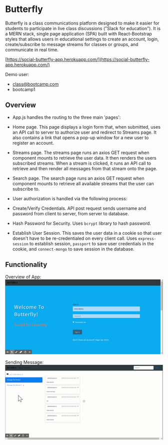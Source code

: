 # Butterfly
Butterfly is a class communications platform designed to make it easier for students to participate in live class discussions ("Slack for education"). It is a MERN stack, single page application (SPA) built with React-Bootstrap styles that allows users in educational settings to create an account, login, create/subscribe to message streams for classes or groups, and communicate in real time. 

[https://social-butterfly-app.herokuapp.com/](https://social-butterfly-app.herokuapp.com/)

Demo user:

* class@bootcamp.com
* bootcamp1

## Overview
* App.js handles the routing to the three main 'pages':
 * Home page. This page displays a login form that, when submitted, uses an API call to server to authorize user and redirect to Streams page. It also contains a link that opens a pop-up window for a new user to register an account.
 * Streams page. The streams page runs an axios GET request when component mounts to retrieve the user data. It then renders the users subscribed streams. When a stream is clicked, it runs an API call to retrieve and then render all messages from that stream onto the page.
 * Search page. The search page runs an axios GET request when component mounts to retrieve all available streams that the user can subscribe to.

* User authorization is handled via the following process:
 * Create/Verify Credentials. API post request sends username and password from client to server, from server to database.
 * Hash Password for Security. Uses `bcrypt` library to hash password.
 * Establish User Session. This saves the user data in a cookie so that user doesn't have to be re-credentialed on every client call. Uses `express-session` to establish session, `passport` to save user credentials in the cookie, and `connect-mongo` to save session in the database. 

## Functionality
Overview of App:
![Screenshot of App](./screenshot_overview.gif)

Sending Message:
![Screenshot of Sending Message](./screenshot_message.gif)